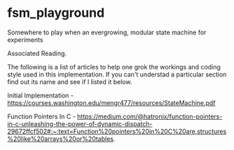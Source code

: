 # fsm_playground
Somewhere to play when an evergrowing, modular state machine for experiments


Associated Reading.

The following is a list of articles to help one grok the workings and coding 
style used in this implementation. If you can't understad a particular section 
find out its name and see if I listed it below.

Initial Implementation - https://courses.washington.edu/mengr477/resources/StateMachine.pdf


Function Pointers In C - https://medium.com/@hatronix/function-pointers-in-c-unleashing-the-power-of-dynamic-dispatch-29672ffcf502#:~:text=Function%20pointers%20in%20C%20are,structures%20like%20arrays%20or%20tables.
